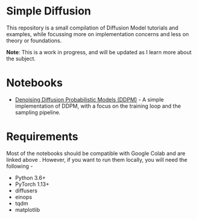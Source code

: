# Simple Diffusion

This repository is a small compilation of Diffusion Model tutorials and examples, while focussing more on implementation concerns 
and less on theory or foundations. 

**Note**: This is a work in progress, and will be updated as I learn more about the subject.

# Notebooks

- [Denoising Diffusion Probabilistic Models (DDPM)](https://colab.research.google.com/github/titu1994/simple_diffusion/blob/master/notebooks/01_simple_ddpm.ipynb) - A simple implementation of DDPM, with a focus on the training loop and the 
  sampling pipeline.

# Requirements

Most of the notebooks should be compatible with Google Colab and are linked above . 
However, if you want to run them locally, you will need the following -

- Python 3.6+
- PyTorch 1.13+
- diffusers
- einops
- tqdm
- matplotlib
